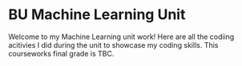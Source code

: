 # BU Machine Learning Unit
Welcome to my Machine Learning unit work! Here are all the codiing acitivies I did during the unit to showcase my coding skills. This courseworks final grade is TBC.
